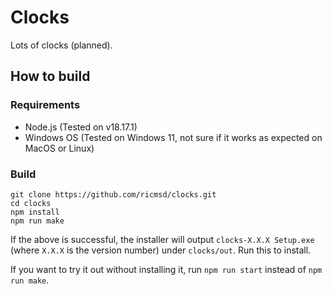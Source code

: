 # Clocks
Lots of clocks (planned).

## How to build
### Requirements
- Node.js (Tested on v18.17.1)
- Windows OS (Tested on Windows 11, not sure if it works as expected on MacOS or Linux)

### Build
    git clone https://github.com/ricmsd/clocks.git
    cd clocks
    npm install
    npm run make

If the above is successful, the installer will output `clocks-X.X.X Setup.exe` (where `X.X.X` is the version number) under `clocks/out`. Run this to install.

If you want to try it out without installing it, run `npm run start` instead of `npm run make`.
